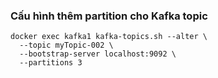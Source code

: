 ### Cấu hình thêm partition cho Kafka topic
```shell
docker exec kafka1 kafka-topics.sh --alter \
  --topic myTopic-002 \
  --bootstrap-server localhost:9092 \
  --partitions 3
```